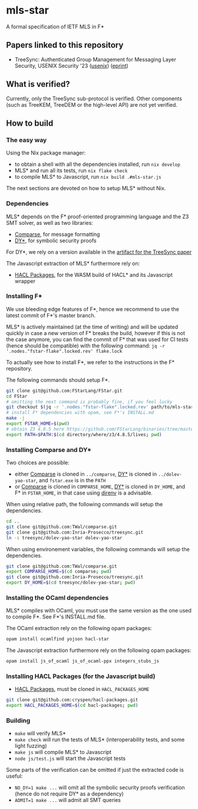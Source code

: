 # mls-star

A formal specification of IETF MLS in F\*

## Papers linked to this repository

- TreeSync: Authenticated Group Management for Messaging Layer Security, USENIX Security '23 ([usenix](https://www.usenix.org/conference/usenixsecurity23/presentation/wallez)) ([eprint](https://eprint.iacr.org/2022/1732))

## What is verified?

Currently, only the TreeSync sub-protocol is verified.
Other components (such as TreeKEM, TreeDEM or the high-level API) are not yet verified.

## How to build

### The easy way

Using the Nix package manager:
- to obtain a shell with all the dependencies installed, run `nix develop`
- MLS\* and run all its tests, run `nix flake check`
- to compile MLS\* to Javascript, run `nix build .#mls-star.js`

The next sections are devoted on how to setup MLS\* without Nix.

### Dependencies

MLS\* depends on the F\* proof-oriented programming language and the Z3 SMT solver,
as well as two libraries:
- [Comparse](https://github.com/TWal/comparse), for message formatting
- [DY\*](https://github.com/REPROSEC/dolev-yao-star), for symbolic security proofs

For DY\*, we rely on a version available in the [artifact for the TreeSync paper](https://github.com/Inria-Prosecco/treesync/tree/main/dolev-yao-star)

The Javascript extraction of MLS\* furthermore rely on:
- [HACL Packages](https://github.com/cryspen/hacl-packages), for the WASM build of HACL\* and its Javascript wrapper

### Installing F\*

We use bleeding edge features of F\*, hence we recommend to use the latest commit of F\*'s master branch.

MLS\* is actively maintained (at the time of writing) and will be updated quickly in case a new version of F\* breaks the build,
however if this is not the case anymore,
you can find the commit of F\* that was used for CI tests (hence should be compatible) with the following command:
`jq -r '.nodes."fstar-flake".locked.rev' flake.lock`

To actually see how to install F\*, we refer to the instructions in the F\* repository.

The following commands should setup F\*.

```bash
git clone git@github.com:FStarLang/FStar.git
cd FStar
# omitting the next command is probably fine, if you feel lucky
git checkout $(jq -r '.nodes."fstar-flake".locked.rev' path/to/mls-star/flake.lock)
# install F* dependencies with opam, see F*'s INSTALL.md
make -j
export FSTAR_HOME=$(pwd)
# obtain Z3 4.8.5 here https://github.com/FStarLang/binaries/tree/master/z3-tested
export PATH=$PATH:$(cd directory/where/z3/4.8.5/lives; pwd)
```

### Installing Comparse and DY\*

Two choices are possible:
- either [Comparse](https://github.com/TWal/comparse) is cloned in `../comparse`,
  [DY\*](https://github.com/Inria-Prosecco/treesync/tree/main/dolev-yao-star) is cloned in `../dolev-yao-star`,
  and `fstar.exe` is in the `PATH`
- or [Comparse](https://github.com/TWal/comparse) is cloned in `COMPARSE_HOME`,
  [DY\*](https://github.com/Inria-Prosecco/treesync/tree/main/dolev-yao-star) is cloned in `DY_HOME`,
  and F\* in `FSTAR_HOME`,
  in that case using [direnv](https://direnv.net/) is a advisable.

When using relative path, the following commands will setup the dependencies.

```bash
cd ..
git clone git@github.com:TWal/comparse.git
git clone git@github.com:Inria-Prosecco/treesync.git
ln -s treesync/dolev-yao-star dolev-yao-star
```

When using environement variables, the following commands will setup the dependencies.

```bash
git clone git@github.com:TWal/comparse.git
export COMPARSE_HOME=$(cd comparse; pwd)
git clone git@github.com:Inria-Prosecco/treesync.git
export DY_HOME=$(cd treesync/dolev-yao-star; pwd)
```

### Installing the OCaml dependencies

MLS\* compiles with OCaml, you must use the same version as the one used to compile F\*.
See F\*'s INSTALL.md file.

The OCaml extraction rely on the following opam packages:

```bash
opam install ocamlfind yojson hacl-star
```

The Javascript extraction furthermore rely on the following opam packages:

```bash
opam install js_of_ocaml js_of_ocaml-ppx integers_stubs_js
```

### Installing HACL Packages (for the Javascript build)

- [HACL Packages](https://github.com/cryspen/hacl-packages), must be cloned in `HACL_PACKAGES_HOME`

```bash
git clone git@github.com:cryspen/hacl-packages.git
export HACL_PACKAGES_HOME=$(cd hacl-packages; pwd)
```

### Building

- `make` will verify MLS\*
- `make check` will run the tests of MLS\* (interoperability tests, and some light fuzzing)
- `make js` will compile MLS\* to Javascript
- `node js/test.js` will start the Javascript tests

Some parts of the verification can be omitted if just the extracted code is useful:
- `NO_DY=1 make ...` will omit all the symbolic security proofs verification (hence do not require DY\* as a dependency)
- `ADMIT=1 make ...` will admit all SMT queries
